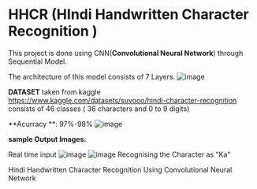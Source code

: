 # HHCR (HIndi Handwritten Character Recognition )
This project is done using CNN(**Convolutional Neural Network**) through Sequential Model.

The architecture of this model consists of 7 Layers.
![image](https://github.com/venkataKoushik/HHCR/assets/123009890/55844f7a-dcce-4af1-9559-e1f3980f9228)

**DATASET** taken from kaggle https://www.kaggle.com/datasets/suvooo/hindi-character-recognition
consists of 46 classes ( 36 characters and 0 to 9 digits)

**Acurracy **: 97%-98%
![image](https://github.com/venkataKoushik/HHCR/assets/123009890/6fc2f2bf-11b0-49b2-a7db-96ce3b704fa4)

**sample Output Images:**

Real time input
![image](https://github.com/venkataKoushik/HHCR/assets/123009890/3cf1a999-665a-4212-beb6-8ca6e73342a7)
![image](https://github.com/venkataKoushik/HHCR/assets/123009890/de879cba-8f4d-4892-b3d8-a83e2bd3b25d)
Recognising the Character as "Ka"

Hindi Handwritten Character Recognition Using Convolutional Neural Network
